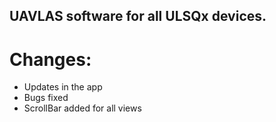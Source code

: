 ## UAVLAS software for all ULSQx devices.
# Changes: 
* Updates in the app
* Bugs fixed
* ScrollBar added for all views